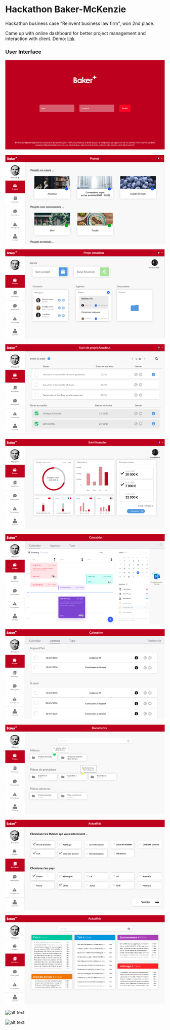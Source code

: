 # Hackathon Baker-McKenzie
 Hackathon business case "Reinvent business law firm", won 2nd place.

Came up with online dashboard for better project management and interaction with client. 
Demo: [link](http://goo.gl/WoBChD)

### User Interface
![alt text](https://github.com/eryndi/Hackathon-Baker-McKenzie/blob/master/DEMO_Screen_shots/BAKER01.png "Sign_in")

![alt text](https://github.com/eryndi/Hackathon-Baker-McKenzie/blob/master/DEMO_Screen_shots/BAKER02.png "Projects")

![alt text](https://github.com/eryndi/Hackathon-Baker-McKenzie/blob/master/DEMO_Screen_shots/BAKER03.png "Project overview")

![alt text](https://github.com/eryndi/Hackathon-Baker-McKenzie/blob/master/DEMO_Screen_shots/BAKER04.png "Project Dashboard")

![alt text](https://github.com/eryndi/Hackathon-Baker-McKenzie/blob/master/DEMO_Screen_shots/BAKER05.png "Financial Dashboard")

![alt text](https://github.com/eryndi/Hackathon-Baker-McKenzie/blob/master/DEMO_Screen_shots/BAKER06.png "Calendar")

![alt text](https://github.com/eryndi/Hackathon-Baker-McKenzie/blob/master/DEMO_Screen_shots/BAKER07.png "Upcoming Events")

![alt text](https://github.com/eryndi/Hackathon-Baker-McKenzie/blob/master/DEMO_Screen_shots/BAKER08.png "Doc Archive")

![alt text](https://github.com/eryndi/Hackathon-Baker-McKenzie/blob/master/DEMO_Screen_shots/BAKER09.png "News digest 01")

![alt text](https://github.com/eryndi/Hackathon-Baker-McKenzie/blob/master/DEMO_Screen_shots/BAKER10.png "News digest 02")

![alt text](https://github.com/eryndi/Hackathon-Baker-McKenzie/blob/master/DEMO_Screen_shots/BAKER011.png "News digest 03")

![alt text](https://github.com/eryndi/Hackathon-Baker-McKenzie/blob/master/DEMO_Screen_shots/BAKER012.png "Legal emergency")
